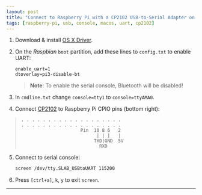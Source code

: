 ```yaml
---
layout: post
title: "Connect to Raspberry Pi with a CP2102 USB-to-Serial Adapter on OS X"
tags: [raspberry-pi, usb, console, macos, uart, cp2102]
---
```


1. Download & install [OS X Driver](https://www.silabs.com/Support%20Documents/Software/Mac_OSX_VCP_Driver.zip).
2. On the *Raspbian* `boot` partition, add these lines to `config.txt` to enable UART:
   ```
   enable_uart=1
   dtoverlay=pi3-disable-bt
   ```

   > **Note**: To enable the serial console, Bluetooth will be disabled!
3. In `cmdline.txt` change `console=tty1` to `console=ttyAMA0`.
4. Connect [CP2102](https://www.amazon.de/gp/product/B00AFRXKFU) to Raspberry Pi CPIO pins (bottom right):
> ```
> . . . . . . . . . . . . . . . . . . .
> . . . . . . . . . . . . . . . . . . .
>                       Pin  10 8 6   2
>                             | | |   | 
>                            TXD|GND  5V
>                              RXD
> ```
5. Connect to serial console:
   ```bash
   screen /dev/tty.SLAB_USBtoUART 115200
   ```
6. Press `[ctrl+a]`, `k`, `y` to exit `screen`. 

---
